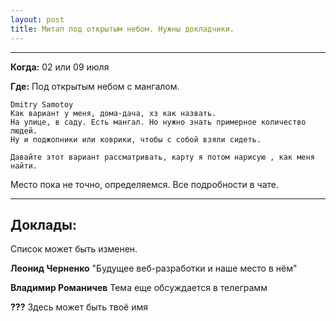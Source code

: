```yaml
---
layout: post
title: Митап под открытым небом. Нужны докладчики.
---
```


---

**Когда:** 02 или 09 июля

**Где:** Под открытым небом с мангалом.

```
Dmitry Samotoy
Как вариант у меня, дома-дача, хз как назвать.
На улице, в саду. Есть мангал. Но нужно знать примерное количество людей.
Ну и поджопники или коврики, чтобы с собой взяли сидеть.

Давайте этот вариант рассматривать, карту я потом нарисую , как меня найти.
```

Место пока не точно, определяемся. Все подробности в чате. 

---

## Доклады:

Список может быть изменен. 

**Леонид Черненко** "Будущее веб-разработки и наше место в нëм"

**Владимир Романичев** Тема еще обсуждается в телеграмм

**???** Здесь может быть твоё имя

